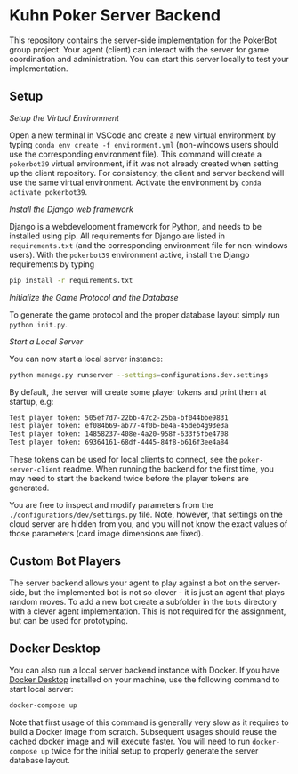 # Kuhn Poker Server Backend

This repository contains the server-side implementation for the PokerBot group project. Your agent (client) can interact with the server for game coordination and administration. You can start this server locally to test your implementation.


## Setup

_Setup the Virtual Environment_

Open a new terminal in VSCode and create a new virtual environment by typing `conda env create -f environment.yml` (non-windows users should use the corresponding environment file). This command will create a `pokerbot39` virtual environment, if it was not already created when setting up the client repository. For consistency, the client and server backend will use the same virtual environment. Activate the environment by `conda activate pokerbot39`.

_Install the Django web framework_

Django is a webdevelopment framework for Python, and needs to be installed using pip. All requirements for Django are listed in `requirements.txt` (and the corresponding environment file for non-windows users). With the `pokerbot39` environment active, install the Django requirements by typing
```bash
pip install -r requirements.txt
```

_Initialize the Game Protocol and the Database_

To generate the game protocol and the proper database layout simply run `python init.py`.

_Start a Local Server_

You can now start a local server instance:

```bash
python manage.py runserver --settings=configurations.dev.settings
```

By default, the server will create some player tokens and print them at startup, e.g:
```bash
Test player token: 505ef7d7-22bb-47c2-25ba-bf044bbe9831
Test player token: ef084b69-ab77-4f0b-be4a-45deb4g93e3a
Test player token: 14858237-408e-4a20-958f-633f5fbe4708
Test player token: 69364161-68df-4445-84f8-b616f3ee4a84
```
These tokens can be used for local clients to connect, see the `poker-server-client` readme. When running the backend for the first time, you may need to start the backend twice before the player tokens are generated.

You are free to inspect and modify parameters from the `./configurations/dev/settings.py` file. 
Note, however, that settings on the cloud server are hidden from you, and you will not know the exact values of those parameters (card image dimensions are fixed).


## Custom Bot Players

The server backend allows your agent to play against a bot on the server-side, but the implemented bot is not so clever - it is just an agent that plays random moves. To add a new bot create a subfolder in the `bots` directory with a clever agent implementation. This is not required for the assignment, but can be used for prototyping.


## Docker Desktop

You can also run a local server backend instance with Docker. If you have [Docker Desktop](https://www.docker.com/products/docker-desktop) installed on your machine, use the following command to start local server:

```bash
docker-compose up
```

Note that first usage of this command is generally very slow as it requires to build a Docker image from scratch. Subsequent usages should reuse the cached docker image and will execute faster. You will need to run `docker-compose up` twice for the initial setup to properly generate the server database layout.
